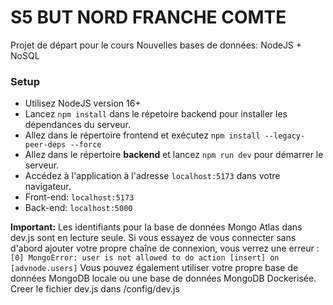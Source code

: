 # S5 BUT NORD FRANCHE COMTE


Projet de départ pour le cours Nouvelles bases de données: NodeJS + NoSQL


### Setup
- Utilisez NodeJS version 16+
- Lancez `npm install` dans le répetoire backend pour installer les dépendances du serveur.
- Allez dans le répertoire frontend et exécutez `npm install --legacy-peer-deps --force`
- Allez dans le répertoire **backend** et lancez `npm run dev` pour démarrer le serveur.
- Accédez à l'application à l'adresse `localhost:5173` dans votre navigateur.
- Front-end: `localhost:5173`
- Back-end: `localhost:5000`

**Important:**
Les identifiants pour la base de données Mongo Atlas dans dev.js sont en lecture seule. Si vous essayez de vous connecter sans d'abord ajouter votre propre chaîne de connexion, vous verrez une erreur : `[0] MongoError: user is not allowed to do action [insert] on [advnode.users]`
Vous pouvez également utiliser votre propre base de données MongoDB locale ou une base de données MongoDB Dockerisée.
Creer le fichier dev.js dans /config/dev.js